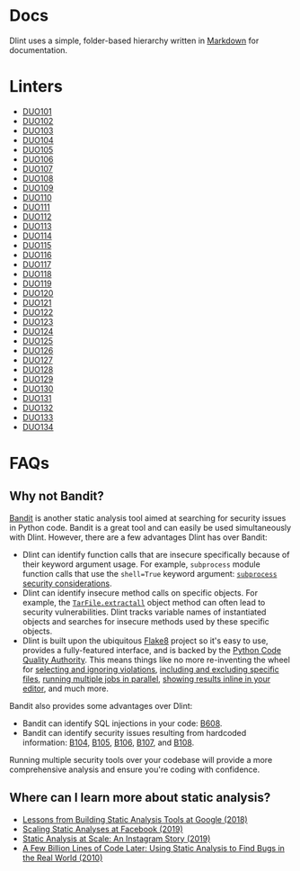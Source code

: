# Docs

Dlint uses a simple, folder-based hierarchy written in [Markdown](https://en.wikipedia.org/wiki/Markdown) for documentation.

# Linters

* [DUO101](https://github.com/duo-labs/dlint/blob/master/docs/linters/DUO101.md)
* [DUO102](https://github.com/duo-labs/dlint/blob/master/docs/linters/DUO102.md)
* [DUO103](https://github.com/duo-labs/dlint/blob/master/docs/linters/DUO103.md)
* [DUO104](https://github.com/duo-labs/dlint/blob/master/docs/linters/DUO104.md)
* [DUO105](https://github.com/duo-labs/dlint/blob/master/docs/linters/DUO105.md)
* [DUO106](https://github.com/duo-labs/dlint/blob/master/docs/linters/DUO106.md)
* [DUO107](https://github.com/duo-labs/dlint/blob/master/docs/linters/DUO107.md)
* [DUO108](https://github.com/duo-labs/dlint/blob/master/docs/linters/DUO108.md)
* [DUO109](https://github.com/duo-labs/dlint/blob/master/docs/linters/DUO109.md)
* [DUO110](https://github.com/duo-labs/dlint/blob/master/docs/linters/DUO110.md)
* [DUO111](https://github.com/duo-labs/dlint/blob/master/docs/linters/DUO111.md)
* [DUO112](https://github.com/duo-labs/dlint/blob/master/docs/linters/DUO112.md)
* [DUO113](https://github.com/duo-labs/dlint/blob/master/docs/linters/DUO113.md)
* [DUO114](https://github.com/duo-labs/dlint/blob/master/docs/linters/DUO114.md)
* [DUO115](https://github.com/duo-labs/dlint/blob/master/docs/linters/DUO115.md)
* [DUO116](https://github.com/duo-labs/dlint/blob/master/docs/linters/DUO116.md)
* [DUO117](https://github.com/duo-labs/dlint/blob/master/docs/linters/DUO117.md)
* [DUO118](https://github.com/duo-labs/dlint/blob/master/docs/linters/DUO118.md)
* [DUO119](https://github.com/duo-labs/dlint/blob/master/docs/linters/DUO119.md)
* [DUO120](https://github.com/duo-labs/dlint/blob/master/docs/linters/DUO120.md)
* [DUO121](https://github.com/duo-labs/dlint/blob/master/docs/linters/DUO121.md)
* [DUO122](https://github.com/duo-labs/dlint/blob/master/docs/linters/DUO122.md)
* [DUO123](https://github.com/duo-labs/dlint/blob/master/docs/linters/DUO123.md)
* [DUO124](https://github.com/duo-labs/dlint/blob/master/docs/linters/DUO124.md)
* [DUO125](https://github.com/duo-labs/dlint/blob/master/docs/linters/DUO125.md)
* [DUO126](https://github.com/duo-labs/dlint/blob/master/docs/linters/DUO126.md)
* [DUO127](https://github.com/duo-labs/dlint/blob/master/docs/linters/DUO127.md)
* [DUO128](https://github.com/duo-labs/dlint/blob/master/docs/linters/DUO128.md)
* [DUO129](https://github.com/duo-labs/dlint/blob/master/docs/linters/DUO129.md)
* [DUO130](https://github.com/duo-labs/dlint/blob/master/docs/linters/DUO130.md)
* [DUO131](https://github.com/duo-labs/dlint/blob/master/docs/linters/DUO131.md)
* [DUO132](https://github.com/duo-labs/dlint/blob/master/docs/linters/DUO132.md)
* [DUO133](https://github.com/duo-labs/dlint/blob/master/docs/linters/DUO133.md)
* [DUO134](https://github.com/duo-labs/dlint/blob/master/docs/linters/DUO134.md)

# FAQs

## Why not Bandit?

[Bandit](https://bandit.readthedocs.io/en/latest/) is another static analysis
tool aimed at searching for security issues in Python code. Bandit is a great
tool and can easily be used simultaneously with Dlint. However, there are a few
advantages Dlint has over Bandit:

* Dlint can identify function calls that are insecure specifically because of
their keyword argument usage. For example, `subprocess` module function calls
that use the `shell=True` keyword argument:
[`subprocess` security considerations](https://docs.python.org/3/library/subprocess.html#security-considerations).
* Dlint can identify insecure method calls on specific objects. For example,
the [`TarFile.extractall`](https://docs.python.org/3/library/tarfile.html#tarfile.TarFile.extractall)
object method can often lead to security vulnerabilities. Dlint tracks variable
names of instantiated objects and searches for insecure methods used by these
specific objects.
* Dlint is built upon the ubiquitous [Flake8](https://flake8.pycqa.org/en/latest/)
project so it's easy to use, provides a fully-featured interface, and is backed
by the [Python Code Quality Authority](https://github.com/PyCQA). This means
things like no more re-inventing the wheel for
[selecting and ignoring violations](https://flake8.pycqa.org/en/latest/user/violations.html),
[including and excluding specific files](https://flake8.pycqa.org/en/latest/user/invocation.html),
[running multiple jobs in parallel](https://flake8.pycqa.org/en/latest/user/options.html#cmdoption-flake8-jobs),
[showing results inline in your editor](https://github.com/duo-labs/dlint#inline-editor),
and much more.

Bandit also provides some advantages over Dlint:

* Bandit can identify SQL injections in your code: [B608](https://bandit.readthedocs.io/en/latest/plugins/b608_hardcoded_sql_expressions.html).
* Bandit can identify security issues resulting from hardcoded information:
[B104](https://bandit.readthedocs.io/en/latest/plugins/b104_hardcoded_bind_all_interfaces.html),
[B105](https://bandit.readthedocs.io/en/latest/plugins/b105_hardcoded_password_string.html),
[B106](https://bandit.readthedocs.io/en/latest/plugins/b106_hardcoded_password_funcarg.html),
[B107](https://bandit.readthedocs.io/en/latest/plugins/b107_hardcoded_password_funcdef.html), and
[B108](https://bandit.readthedocs.io/en/latest/plugins/b108_hardcoded_tmp_directory.html).

Running multiple security tools over your codebase will provide a more
comprehensive analysis and ensure you're coding with confidence.

## Where can I learn more about static analysis?

* [Lessons from Building Static Analysis Tools at Google (2018)](https://cacm.acm.org/magazines/2018/4/226371-lessons-from-building-static-analysis-tools-at-google/fulltext)
* [Scaling Static Analyses at Facebook (2019)](https://cacm.acm.org/magazines/2019/8/238344-scaling-static-analyses-at-facebook/fulltext)
* [Static Analysis at Scale: An Instagram Story (2019)](https://instagram-engineering.com/static-analysis-at-scale-an-instagram-story-8f498ab71a0c)
* [A Few Billion Lines of Code Later: Using Static Analysis to Find Bugs in the Real World (2010)](https://cacm.acm.org/magazines/2010/2/69354-a-few-billion-lines-of-code-later/fulltext)
